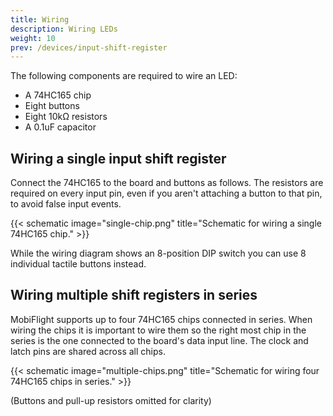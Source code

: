 ```yaml
---
title: Wiring
description: Wiring LEDs
weight: 10
prev: /devices/input-shift-register
---
```


The following components are required to wire an LED:

- A 74HC165 chip
- Eight buttons
- Eight 10kΩ resistors
- A 0.1uF capacitor

## Wiring a single input shift register

Connect the 74HC165 to the board and buttons as follows. The resistors are required on every input pin, even if you aren't attaching a button to that pin, to avoid false input events.

{{< schematic image="single-chip.png" title="Schematic for wiring a single 74HC165 chip." >}}

While the wiring diagram shows an 8-position DIP switch you can use 8 individual tactile buttons instead.

## Wiring multiple shift registers in series

MobiFlight supports up to four 74HC165 chips connected in series. When wiring the chips it is important to wire them so the right most chip in the series is the one connected to the board's data input line. The clock and latch pins are shared across all chips.

{{< schematic image="multiple-chips.png" title="Schematic for wiring four  74HC165 chips in series." >}}

(Buttons and pull-up resistors omitted for clarity)
